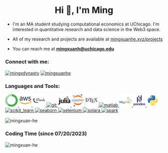 <h1 align="center">Hi 👋, I'm Ming</h1>

- I'm an MA student studying computational economics at UChicago. I'm interested in quantitative research and data science in the Web3 space.

- All of my research and projects are available at [mingxuanhe.xyz/projects](https://www.mingxuanhe.xyz/projects)

- You can reach me at **mingxuanh@uchicago.edu**

<h3 align="left">Connect with me:</h3>
<p align="left">
<a href="https://twitter.com/mingxdynasty" target="blank"><img align="center" src="https://raw.githubusercontent.com/rahuldkjain/github-profile-readme-generator/master/src/images/icons/Social/twitter.svg" alt="mingxdynasty" height="30" width="40" /></a>
<a href="https://linkedin.com/in/mingxuanhe" target="blank"><img align="center" src="https://raw.githubusercontent.com/rahuldkjain/github-profile-readme-generator/master/src/images/icons/Social/linked-in-alt.svg" alt="mingxuanhe" height="30" width="40" /></a>
</p>

<h3 align="left">Languages and Tools:</h3>
<p align="left"> 
  <a title="Anaconda" href="https://anaconda.com" target="_blank" rel="noreferrer"> <img src="https://raw.githubusercontent.com/devicons/devicon/master/icons/anaconda/anaconda-original.svg" alt="anaconda" width="40" height="40"/> </a> 
  <a title="AWS" href="https://aws.amazon.com" target="_blank" rel="noreferrer"> <img src="https://raw.githubusercontent.com/devicons/devicon/master/icons/amazonwebservices/amazonwebservices-original-wordmark.svg" alt="aws" width="40" height="40"/> </a> 
  <a title="Flask" href="https://flask.palletsprojects.com/" target="_blank" rel="noreferrer"> <img src="https://raw.githubusercontent.com/devicons/devicon/master/icons/flask/flask-original-wordmark.svg" alt="flask" width="40" height="40"/> </a> 
  <a title="Git" href="https://git-scm.com/" target="_blank" rel="noreferrer"> <img src="https://www.vectorlogo.zone/logos/git-scm/git-scm-icon.svg" alt="git" width="40" height="40"/> </a> 
  <a title="Julia" href="https://julialang.org/" target="_blank" rel="noreferrer"> <img src="https://github.com/devicons/devicon/blob/master/icons/julia/julia-original-wordmark.svg" alt="Julia" width="40" height="40"/> </a> 
  <a title="Jupyter" href="https://jupyter.org" target="_blank" rel="noreferrer"> <img src="https://raw.githubusercontent.com/devicons/devicon/master/icons/jupyter/jupyter-original-wordmark.svg" alt="jupyter" width="40" height="40"/> </a> 
  <a title="LaTeX" href="https://latex-project.org" target="_blank" rel="noreferrer"> <img src="https://raw.githubusercontent.com/devicons/devicon/master/icons/latex/latex-original.svg" alt="latex" width="40" height="40"/> </a> 
  <a title="MATLAB" href="https://www.mathworks.com/" target="_blank" rel="noreferrer"> <img src="https://upload.wikimedia.org/wikipedia/commons/2/21/Matlab_Logo.png" alt="matlab" width="40" height="40"/> </a> 
  <a title="SQL" href="https://www.mysql.com/" target="_blank" rel="noreferrer"> <img src="https://raw.githubusercontent.com/devicons/devicon/master/icons/mysql/mysql-original-wordmark.svg" alt="mysql" width="40" height="40"/> </a> 
  <a title="Pandas" href="https://pandas.pydata.org/" target="_blank" rel="noreferrer"> <img src="https://raw.githubusercontent.com/devicons/devicon/2ae2a900d2f041da66e950e4d48052658d850630/icons/pandas/pandas-original-wordmark.svg" alt="pandas" width="40" height="40"/> </a> 
  <a title="Python" href="https://www.python.org" target="_blank" rel="noreferrer"> <img src="https://raw.githubusercontent.com/devicons/devicon/master/icons/python/python-original.svg" alt="python" width="40" height="40"/> </a> 
  <a title="sklearn" href="https://scikit-learn.org/" target="_blank" rel="noreferrer"> <img src="https://upload.wikimedia.org/wikipedia/commons/0/05/Scikit_learn_logo_small.svg" alt="scikit_learn" width="40" height="40"/> </a> 
  <a title="seaborn" href="https://seaborn.pydata.org/" target="_blank" rel="noreferrer"> <img src="https://seaborn.pydata.org/_images/logo-mark-lightbg.svg" alt="seaborn" width="40" height="40"/> </a> 
  <a title="selenium" href="https://www.selenium.dev" target="_blank" rel="noreferrer"> <img src="https://raw.githubusercontent.com/detain/svg-logos/780f25886640cef088af994181646db2f6b1a3f8/svg/selenium-logo.svg" alt="selenium" width="40" height="40"/> </a> 
  <a title="solara" href="https://solara.dev" target="_blank" rel="noreferrer"> <img src="https://solara.dev/static/assets/images/logo.svg" alt="solara" width="40" height="40"/> </a> 
  <a title="spark" href="https://www.spark.apache.org" target="_blank" rel="noreferrer"> <img src="https://vectorlogo.zone/logos/apache_spark/apache_spark-ar21.svg" alt="spark" width="40" height="40"/> </a> 
</p>

<p><img align="center" src="https://github-readme-stats.vercel.app/api/top-langs?username=mingxuan-he&show_icons=true&locale=en&layout=compact" alt="mingxuan-he" /></p>

<h3> Coding Time (since 07/20/2023) </h3>
<p><img align="center" src="https://github-readme-stats.vercel.app/api/wakatime?username=mingxuanh&layout=compact" alt="mingxuan-he" /></p>
